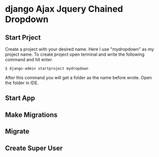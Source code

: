 # django Ajax Jquery Chained Dropdown
## Start Prject
Create a project with your desired name. Here I use "mydropdown" as my project name. To create project open terminal and write the following command and hit enter.
```
$ django-admin startproject mydropdown
```
After this command you will get a folder as the name before wrote. Open the folder in IDE.
## Start App
## Make Migrations
## Migrate
## Create Super User
